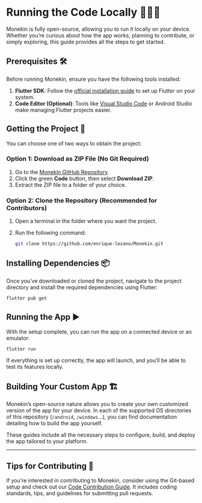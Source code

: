 # Running the Code Locally 🧑‍💻🚀

Monekin is fully open-source, allowing you to run it locally on your device. Whether you’re curious about how the app works, planning to contribute, or simply exploring, this guide provides all the steps to get started.


## Prerequisites 🛠️

Before running Monekin, ensure you have the following tools installed:

1. **Flutter SDK**: Follow the [official installation guide](https://docs.flutter.dev/get-started/install) to set up Flutter on your system.
2. **Code Editor (Optional)**: Tools like [Visual Studio Code](https://code.visualstudio.com/) or Android Studio make managing Flutter projects easier.

## Getting the Project 📂

You can choose one of two ways to obtain the project:

### Option 1: Download as ZIP File (No Git Required)

1. Go to the [Monekin GitHub Repository](https://github.com/enrique-lozano/Monekin).
2. Click the green **Code** button, then select **Download ZIP**.
3. Extract the ZIP file to a folder of your choice.

### Option 2: Clone the Repository (Recommended for Contributors)

1. Open a terminal in the folder where you want the project.
2. Run the following command:

   ```bash
   git clone https://github.com/enrique-lozano/Monekin.git
   ```

## Installing Dependencies 📦

Once you’ve downloaded or cloned the project, navigate to the project directory and install the required dependencies using Flutter:

```bash
flutter pub get
```

## Running the App ▶️

With the setup complete, you can run the app on a connected device or an emulator:

```bash
flutter run
```

If everything is set up correctly, the app will launch, and you’ll be able to test its features locally.

## Building Your Custom App 🏗️

Monekin’s open-source nature allows you to create your own customized version of the app for your device. In each of the supported OS directories of this repository (`/android`, `/windows`...), you can find documentation detailing how to build the app yourself.

These guides include all the necessary steps to configure, build, and deploy the app tailored to your platform.

---

## Tips for Contributing 🤝

If you’re interested in contributing to Monekin, consider using the Git-based setup and check out our [Code Contribution Guide](https://github.com/enrique-lozano/Monekin/blob/main/docs/CODE_CONTRIBUTING.md). It includes coding standards, tips, and guidelines for submitting pull requests.
